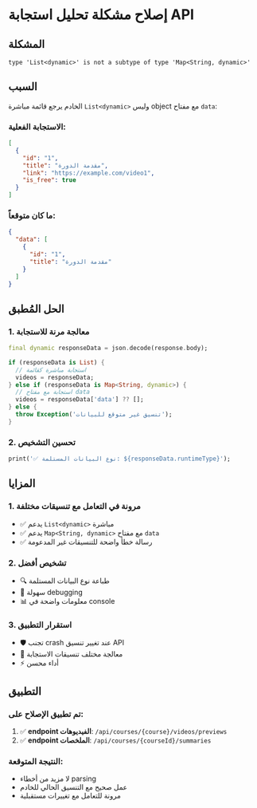 # إصلاح مشكلة تحليل استجابة API

## المشكلة
```
type 'List<dynamic>' is not a subtype of type 'Map<String, dynamic>'
```

## السبب
الخادم يرجع قائمة مباشرة `List<dynamic>` وليس object مع مفتاح `data`:

### الاستجابة الفعلية:
```json
[
  {
    "id": "1",
    "title": "مقدمة الدورة",
    "link": "https://example.com/video1",
    "is_free": true
  }
]
```

### ما كان متوقعاً:
```json
{
  "data": [
    {
      "id": "1", 
      "title": "مقدمة الدورة"
    }
  ]
}
```

## الحل المُطبق

### 1. **معالجة مرنة للاستجابة**
```dart
final dynamic responseData = json.decode(response.body);

if (responseData is List) {
  // استجابة مباشرة كقائمة
  videos = responseData;
} else if (responseData is Map<String, dynamic>) {
  // استجابة مع مفتاح data
  videos = responseData['data'] ?? [];
} else {
  throw Exception('تنسيق غير متوقع للبيانات');
}
```

### 2. **تحسين التشخيص**
```dart
print('✅ نوع البيانات المستلمة: ${responseData.runtimeType}');
```

## المزايا

### 1. **مرونة في التعامل مع تنسيقات مختلفة**
- ✅ يدعم `List<dynamic>` مباشرة
- ✅ يدعم `Map<String, dynamic>` مع مفتاح `data`
- ✅ رسالة خطأ واضحة للتنسيقات غير المدعومة

### 2. **تشخيص أفضل**
- 🔍 طباعة نوع البيانات المستلمة
- 🐛 سهولة debugging
- 📊 معلومات واضحة في console

### 3. **استقرار التطبيق**
- 🛡️ تجنب crash عند تغيير تنسيق API
- 🔄 معالجة مختلف تنسيقات الاستجابة
- ⚡ أداء محسن

## التطبيق

### تم تطبيق الإصلاح على:
1. ✅ **endpoint الفيديوهات**: `/api/courses/{course}/videos/previews`
2. ✅ **endpoint الملخصات**: `/api/courses/{courseId}/summaries`

### النتيجة المتوقعة:
- لا مزيد من أخطاء parsing
- عمل صحيح مع التنسيق الحالي للخادم
- مرونة للتعامل مع تغييرات مستقبلية
